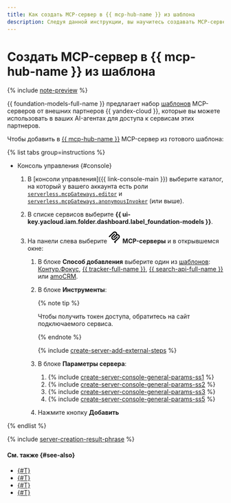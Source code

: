 ```yaml
---
title: Как создать MCP-сервер в {{ mcp-hub-name }} из шаблона
description: Следуя данной инструкции, вы научитесь создавать MCP-серверы в {{ mcp-hub-name }} из готовых шаблонов через интерфейс {{ foundation-models-full-name }}.
---
```


# Создать MCP-сервер в {{ mcp-hub-name }} из шаблона

{% include [note-preview](../../../_includes/note-preview.md) %}

{{ foundation-models-full-name }} предлагает набор [шаблонов](../../concepts/mcp-hub/templates.md) MCP-серверов от внешних партнеров {{ yandex-cloud }}, которые вы можете использовать в ваших AI-агентах для доступа к сервисам этих партнеров.

Чтобы добавить в [{{ mcp-hub-name }}](../../concepts/mcp-hub/index.md) MCP-сервер из готового шаблона:

{% list tabs group=instructions %}

- Консоль управления {#console}

  1. В [консоли управления]({{ link-console-main }}) выберите каталог, на который у вашего аккаунта есть роли [`serverless.mcpGateways.editor`](../../security/index.md#serverless-mcpGateways-editor) и [`serverless.mcpGateways.anonymousInvoker`](../../security/index.md#serverless-mcpGateways-anonymousInvoker) (или выше).
  1. В списке сервисов выберите **{{ ui-key.yacloud.iam.folder.dashboard.label_foundation-models }}**.
  1. На панели слева выберите ![logo-mcp](../../../_assets/console-icons/logo-mcp.svg) **MCP-серверы** и в открывшемся окне:

      1. В блоке **Способ добавления** выберите один из [шаблонов](../../concepts/mcp-hub/templates.md): [Контур.Фокус](https://focus.kontur.ru), [{{ tracker-full-name }}](https://360.yandex.ru/business/tracker/), [{{ search-api-full-name }}](../../../search-api/index.yaml) или [amoCRM](https://www.amocrm.ru/).
      1. В блоке **Инструменты**:

          {% note tip %}

          Чтобы получить токен доступа, обратитесь на сайт подключаемого сервиса.

          {% endnote %}

          {% include [create-server-add-external-steps](../../../_includes/ai-studio/mcp-hub/create-server-add-external-steps.md) %}

      1. В блоке **Параметры сервера**:

          1. {% include [create-server-console-general-params-ss1](../../../_includes/ai-studio/mcp-hub/create-server-console-general-params-ss1.md) %}
          1. {% include [create-server-console-general-params-ss2](../../../_includes/ai-studio/mcp-hub/create-server-console-general-params-ss2.md) %}
          1. {% include [create-server-console-general-params-ss3](../../../_includes/ai-studio/mcp-hub/create-server-console-general-params-ss3.md) %}
          1. {% include [create-server-console-general-params-ss5](../../../_includes/ai-studio/mcp-hub/create-server-console-general-params-ss5.md) %}
      1. Нажмите кнопку **Добавить**

{% endlist %}

{% include [server-creation-result-phrase](../../../_includes/ai-studio/mcp-hub/server-creation-result-phrase.md) %}

#### См. также {#see-also}

* [{#T}](../../concepts/mcp-hub/index.md)
* [{#T}](../../concepts/mcp-hub/templates.md)
* [{#T}](./connect-external.md)
* [{#T}](./create-brand-new.md)